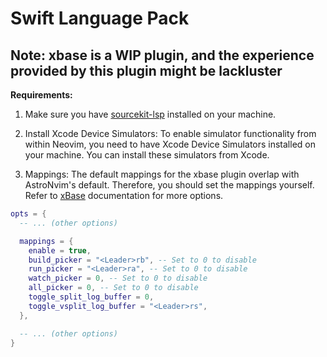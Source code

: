 # Swift Language Pack

## Note: xbase is a WIP plugin, and the experience provided by this plugin might be lackluster

**Requirements:**

1. Make sure you have [sourcekit-lsp](https://github.com/apple/sourcekit-lsp) installed on your machine.

2. Install Xcode Device Simulators:
   To enable simulator functionality from within Neovim, you need to have Xcode Device Simulators installed on your machine. You can install these simulators from Xcode.

3. Mappings:
   The default mappings for the xbase plugin overlap with AstroNvim's default. Therefore, you should set the mappings yourself.
   Refer to [xBase](https://github.com/kkharji/xbase#neovim-3) documentation for more options.

```lua
opts = {
  -- ... (other options)

  mappings = {
    enable = true,
    build_picker = "<Leader>rb", -- Set to 0 to disable
    run_picker = "<Leader>ra", -- Set to 0 to disable
    watch_picker = 0, -- Set to 0 to disable
    all_picker = 0, -- Set to 0 to disable
    toggle_split_log_buffer = 0,
    toggle_vsplit_log_buffer = "<Leader>rs",
  },

  -- ... (other options)
}
```

